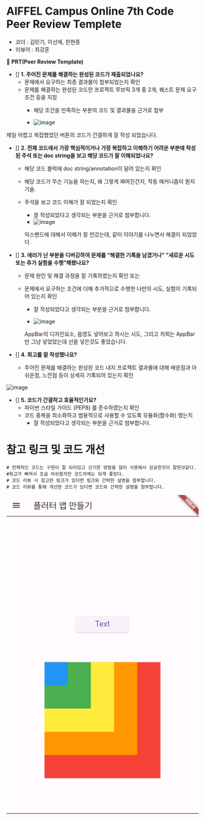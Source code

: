 # AIFFEL Campus Online 7th Code Peer Review Templete

- 코더 : 김민기, 이선재, 한현종
- 리뷰어 : 최강훈

🔑 **PRT(Peer Review Template)**

- []  **1. 주어진 문제를 해결하는 완성된 코드가 제출되었나요?**
    - 문제에서 요구하는 최종 결과물이 첨부되었는지 확인
    - 문제를 해결하는 완성된 코드란 프로젝트 루브릭 3개 중 2개, 
    퀘스트 문제 요구조건 등을 지칭
        - 해당 조건을 만족하는 부분의 코드 및 결과물을 근거로 첨부
     
        - <img width="436" alt="image" src="https://github.com/choikanghoon/kimmingi-AIFFEL_Online_Quest/assets/149554171/127ceb62-3c5b-40de-bfcc-a6cb087cd24c">

제일 어렵고 복잡했었던 버튼의 코드가 간결하게 잘 작성 되었습니다.

- []  **2. 전체 코드에서 가장 핵심적이거나 가장 복잡하고 이해하기 어려운 부분에 작성된 
주석 또는 doc string을 보고 해당 코드가 잘 이해되었나요?**
    - 해당 코드 블럭에 doc string/annotation이 달려 있는지 확인
    - 해당 코드가 무슨 기능을 하는지, 왜 그렇게 짜여진건지, 작동 메커니즘이 뭔지 기술.
    - 주석을 보고 코드 이해가 잘 되었는지 확인
        - 잘 작성되었다고 생각되는 부분을 근거로 첨부합니다.
        - <img width="372" alt="image" src="https://github.com/choikanghoon/kimmingi-AIFFEL_Online_Quest/assets/149554171/af7f3973-e22d-4408-a109-444548f4ab2c">

        익스펜드에 대해서 이해가 잘 안갔는데, 같이 이야기를 나누면서 해결이 되었었다.


- []  **3. 에러가 난 부분을 디버깅하여 문제를 “해결한 기록을 남겼거나” 
”새로운 시도 또는 추가 실험을 수행”해봤나요?**
    - 문제 원인 및 해결 과정을 잘 기록하였는지 확인 또는
    - 문제에서 요구하는 조건에 더해 추가적으로 수행한 나만의 시도, 
    실험이 기록되어 있는지 확인
        - 잘 작성되었다고 생각되는 부분을 근거로 첨부합니다.
     
        - <img width="420" alt="image" src="https://github.com/choikanghoon/kimmingi-AIFFEL_Online_Quest/assets/149554171/ab30ee94-7d13-42ec-acbb-ac67eeb91108">

        AppBar의 디자인요소, 음영도 넣어보고 하시는 시도, 그리고 저희는 AppBar만 그냥 넣었었는데 선을 넣은것도 좋았습니다.


- []  **4. 회고를 잘 작성했나요?**
    - 주어진 문제를 해결하는 완성된 코드 내지 프로젝트 결과물에 대해
    배운점과 아쉬운점, 느낀점 등이 상세히 기록되어 있는지 확인

<img width="474" alt="image" src="https://github.com/choikanghoon/kimmingi-AIFFEL_Online_Quest/assets/149554171/a701fe74-8ea8-4422-acc1-8453fcd22bab">


- []  **5. 코드가 간결하고 효율적인가요?**
    - 파이썬 스타일 가이드 (PEP8) 를 준수하였는지 확인
    - 코드 중복을 최소화하고 범용적으로 사용할 수 있도록 모듈화(함수화) 했는지
        - 잘 작성되었다고 생각되는 부분을 근거로 첨부합니다.
 
# 참고 링크 및 코드 개선
```
# 전체적인 코드는 구현이 잘 되어있고 신기한 방법을 많이 사용해서 성공한것이 잘한것같다.
#회고가 빠져서 조금 아쉬웠지만 코드자체는 되게 좋았다.
# 코드 리뷰 시 참고한 링크가 있다면 링크와 간략한 설명을 첨부합니다.
# 코드 리뷰를 통해 개선한 코드가 있다면 코드와 간략한 설명을 첨부합니다.
```

![alt text](image.png)
